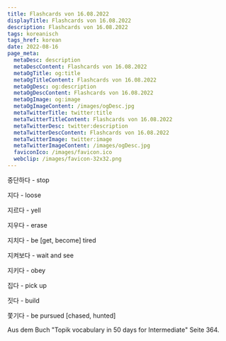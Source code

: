 ```yaml
---
title: Flashcards von 16.08.2022
displayTitle: Flashcards von 16.08.2022
description: Flashcards von 16.08.2022
tags: koreanisch
tags_href: korean
date: 2022-08-16
page_meta:
  metaDesc: description
  metaDescContent: Flashcards von 16.08.2022
  metaOgTitle: og:title
  metaOgTitleContent: Flashcards von 16.08.2022
  metaOgDesc: og:description
  metaOgDescContent: Flashcards von 16.08.2022
  metaOgImage: og:image
  metaOgImageContent: /images/ogDesc.jpg
  metaTwitterTitle: twitter:title
  metaTwitterTitleContent: Flashcards von 16.08.2022
  metaTwitterDesc: twitter:description
  metaTwitterDescContent: Flashcards von 16.08.2022
  metaTwitterImage: twitter:image
  metaTwitterImageContent: /images/ogDesc.jpg
  faviconIco: /images/favicon.ico
  webclip: /images/favicon-32x32.png
---
```


중단하다 - stop

지다 - loose

지르다 - yell

지우다 - erase

지치다 - be [get, become] tired

지켜보다 - wait and see

지키다 - obey

집다 - pick up

짓다 - build

쫓기다 - be pursued [chased, hunted]

Aus dem Buch "Topik vocabulary in 50 days for Intermediate" Seite 364.
